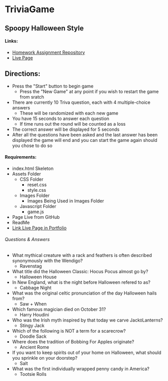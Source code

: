 # TriviaGame
## Spoopy Halloween Style

#### Links:
- [Homework Assignment Repository](https://github.com/UCF-Coding-Boot-Camp/UCF-LKM-FSF-PT-08-2019-U-C/blob/master/05-timers/02-Homework/Instructions/homework-instructions.md)
- [Live Page](https://decronin.github.io/TriviaGame/)

## Directions:
* Press the "Start" button to begin game
  * Press the "New Game" at any point if you wish to restart the game from sratch
* There are currently 10 Triva question, each with 4 multiple-choice answers
  * These will be randomized with each new game
* You have 15 seconds to answer each question
  * If time runs out the round will be counted as a loss
* The correct answer will be displayed for 5 seconds
* After all the questions have been asked and the last answer has been displayed the game will end and you can start the game again should you chose to do so

#### Requirements:
* index.html Skeleton
* Assets Folder
  * CSS Folder
    * reset.css
    * style.css
  * Images Folder
    * Images Being Used in Images Folder
  * Javascript Folder
    * game.js
* Page Live from GitHub
* ReadMe
* [Link Live Page in Portfolio](https://decronin.github.io/Responsive-Portfolio/portfolio.html)

###### Questions & Answers
* What mythical creature with a rack and feathers is often described synonymously with the Wendigo?
  * Ravenstag
* What title did the Halloween Classic: Hocus Pocus almost go by?
  * Halloween House
* In New England, what is the night before Halloween refered to as?
  * Cabbage Night
* What was the original celtic pronunciation of the day Halloween hails from?
  * Saw + When
* Which famous magician died on October 31?
  * Harry Houdini
* Who was the Irish myth inspired by that today we carve Jack`O`Lanterns?
  * Stingy Jack
* Which of the following is NOT a term for a scarecrow?
  * Doodle Sack
* Where does the tradition of Bobbing For Apples originate?
  * Ancient Rome
* If you want to keep spirits out of your home on Halloween, what should you sprinkle on your doorstep?
  * Salt
* What was the first individually wrapped penny candy in America?
  * Tootsie Rolls
